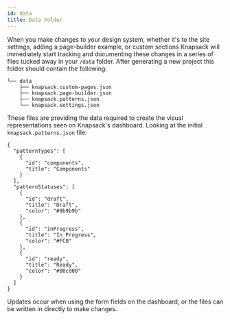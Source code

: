 ```yaml
---
id: data
title: Data Folder
---
```


When you make changes to your design system, whether it's to the site settings, adding a page-builder example, or custom sections Knapsack will immediately start tracking and documenting these changes in a series of files tucked away in your `/data` folder. After generating a new project this folder should contain the following:

```
└── data
    ├── knapsack.custom-pages.json
    ├── knapsack.page-builder.json
    ├── knapsack.patterns.json
    └── knapsack.settings.json
```

These files are providing the data required to create the visual representations seen on Knapsack's dashboard. Looking at the initial `knapsack.patterns.json` file:

```
{
  "patternTypes": [
    {
      "id": "components",
      "title": "Components"
    }
  ],
  "patternStatuses": [
    {
      "id": "draft",
      "title": "Draft",
      "color": "#9b9b9b"
    },
    {
      "id": "inProgress",
      "title": "In Progress",
      "color": "#FC0"
    },
    {
      "id": "ready",
      "title": "Ready",
      "color": "#00cd00"
    }
  ]
}
```

Updates occur when using the form fields on the dashboard, or the files can be written in directly to make changes.
